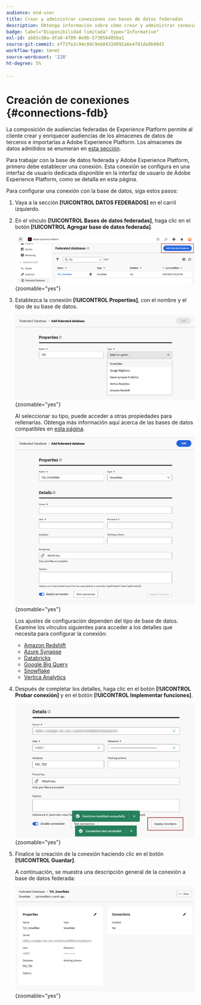 ```yaml
---
audience: end-user
title: Crear y administrar conexiones con bases de datos federadas
description: Obtenga información sobre cómo crear y administrar conexiones con bases de datos federadas
badge: label="Disponibilidad limitada" type="Informative"
exl-id: ab65cd8a-dfa0-4f09-8e9b-5730564050a1
source-git-commit: ef72fe2c94c0dc9eb0432d092a6e4f01de8b9845
workflow-type: tm+mt
source-wordcount: '228'
ht-degree: 5%

---
```


# Creación de conexiones {#connections-fdb}

La composición de audiencias federadas de Experience Platform permite al cliente crear y enriquecer audiencias de los almacenes de datos de terceros e importarlas a Adobe Experience Platform. Los almacenes de datos admitidos se enumeran en [esta sección](../start/access-prerequisites.md#supported-systems).

Para trabajar con la base de datos federada y Adobe Experience Platform, primero debe establecer una conexión. Esta conexión se configura en una interfaz de usuario dedicada disponible en la interfaz de usuario de Adobe Experience Platform, como se detalla en esta página.

Para configurar una conexión con la base de datos, siga estos pasos:

1. Vaya a la sección **[!UICONTROL DATOS FEDERADOS]** en el carril izquierdo.

1. En el vínculo **[!UICONTROL Bases de datos federadas]**, haga clic en el botón **[!UICONTROL Agregar base de datos federada]**.

   ![](assets/connections_list.png){zoomable="yes"}

1. Establezca la conexión **[!UICONTROL Properties]**, con el nombre y el tipo de su base de datos.

   ![](assets/connections_name.png){zoomable="yes"}

   Al seleccionar su tipo, puede acceder a otras propiedades para rellenarlas. Obtenga más información aquí acerca de las bases de datos compatibles en [esta página](federated-db.md).

   ![](assets/connections_details.png){zoomable="yes"}

   Los ajustes de configuración dependen del tipo de base de datos. Examine los vínculos siguientes para acceder a los detalles que necesita para configurar la conexión:

   * [Amazon Redshift](federated-db.md#amazon-redshift)
   * [Azure Synapse](federated-db.md#azure-synapse-redshift)
   * [Databricks](federated-db.md#databricks)
   * [Google Big Query](federated-db.md#google-big-query)
   * [Snowflake](federated-db.md#snowflake)
   * [Vertica Analytics](federated-db.md#vertica-analytics)

1. Después de completar los detalles, haga clic en el botón **[!UICONTROL Probar conexión]** y en el botón **[!UICONTROL Implementar funciones]**.

   ![](assets/connections_testdeploy.png){zoomable="yes"}

1. Finalice la creación de la conexión haciendo clic en el botón **[!UICONTROL Guardar]**.

   A continuación, se muestra una descripción general de la conexión a base de datos federada:

   ![](assets/connections_overview.png){zoomable="yes"}
